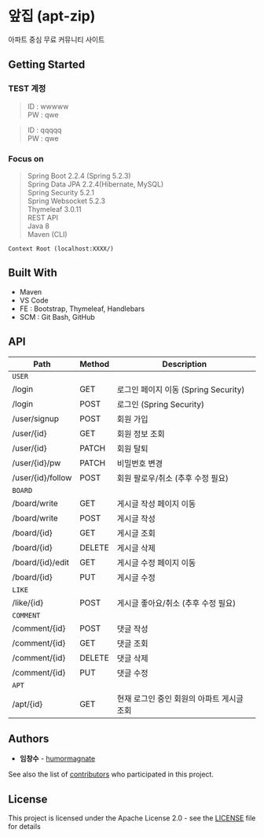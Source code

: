 # 앞집 (apt-zip)

아파트 중심 무료 커뮤니티 사이트

## Getting Started

### TEST 계정
>ID : wwwww<br>
>PW : qwe<br>

>ID : qqqqq<br>
>PW : qwe<br>

### Focus on
>Spring Boot 2.2.4 (Spring 5.2.3)\
>Spring Data JPA 2.2.4(Hibernate, MySQL)\
>Spring Security 5.2.1\
>Spring Websocket 5.2.3\
>Thymeleaf 3.0.11\
>REST API\
>Java 8\
>Maven (CLI)

```
Context Root (localhost:XXXX/)
```

## Built With

- Maven<br>
- VS Code<br>
- FE : Bootstrap, Thymeleaf, Handlebars<br>
- SCM : Git Bash, GitHub<br>

## API

| Path  | Method | Description |
| ------------- | ------------- | ------------- |
|```USER```|||
| /login | GET | 로그인 페이지 이동 (Spring Security) |
| /login | POST | 로그인 (Spring Security) |
| /user/signup | POST | 회원 가입 |
| /user/{id} | GET | 회원 정보 조회 |
| /user/{id} | PATCH | 회원 탈퇴 |
| /user/{id}/pw | PATCH | 비밀번호 변경 |
| /user/{id}/follow | POST | 회원 팔로우/취소 (추후 수정 필요) |
|```BOARD```|||
| /board/write | GET | 게시글 작성 페이지 이동 |
| /board/write | POST | 게시글 작성 |
| /board/{id} | GET | 게시글 조회 |
| /board/{id} | DELETE | 게시글 삭제 |
| /board/{id}/edit | GET | 게시글 수정 페이지 이동 |
| /board/{id} | PUT | 게시글 수정 |
|```LIKE```|||
| /like/{id} | POST | 게시글 좋아요/취소 (추후 수정 필요) |
|```COMMENT```|||
| /comment/{id} | POST | 댓글 작성 |
| /comment/{id} | GET | 댓글 조회 |
| /comment/{id} | DELETE | 댓글 삭제 |
| /comment/{id} | PUT | 댓글 수정 |
|```APT```|||
| /apt/{id} | GET | 현재 로그인 중인 회원의 아파트 게시글 조회 |



## Authors

* **임창수** - [humormagnate](https://github.com/humormagnate)

See also the list of [contributors](https://github.com/humormagnate/aptzip/graphs/contributors) who participated in this project.

## License

This project is licensed under the Apache License 2.0 - see the [LICENSE](https://www.apache.org/licenses/LICENSE-2.0) file for details